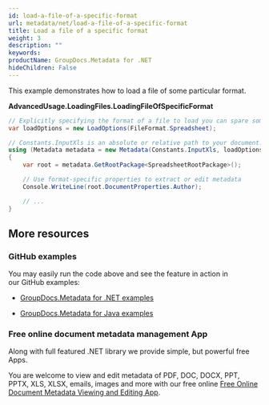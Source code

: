 ```yaml
---
id: load-a-file-of-a-specific-format
url: metadata/net/load-a-file-of-a-specific-format
title: Load a file of a specific format
weight: 3
description: ""
keywords: 
productName: GroupDocs.Metadata for .NET
hideChildren: False
---
```

This example demonstrates how to load a file of some particular format.

**AdvancedUsage.LoadingFiles.LoadingFileOfSpecificFormat**

```csharp
// Explicitly specifying the format of a file to load you can spare some time on detecting the format
var loadOptions = new LoadOptions(FileFormat.Spreadsheet);

// Constants.InputXls is an absolute or relative path to your document. Ex: @"C:\Docs\source.xls"
using (Metadata metadata = new Metadata(Constants.InputXls, loadOptions))
{
	var root = metadata.GetRootPackage<SpreadsheetRootPackage>();

	// Use format-specific properties to extract or edit metadata
	Console.WriteLine(root.DocumentProperties.Author);

	// ...
}
```

## More resources

### GitHub examples

You may easily run the code above and see the feature in action in our GitHub examples:

*   [GroupDocs.Metadata for .NET examples](https://github.com/groupdocs-metadata/GroupDocs.Metadata-for-.NET)
    
*   [GroupDocs.Metadata for Java examples](https://github.com/groupdocs-metadata/GroupDocs.Metadata-for-Java)
    

### Free online document metadata management App

Along with full featured .NET library we provide simple, but powerful free Apps.

You are welcome to view and edit metadata of PDF, DOC, DOCX, PPT, PPTX, XLS, XLSX, emails, images and more with our free online [Free Online Document Metadata Viewing and Editing App](https://products.groupdocs.app/metadata).
